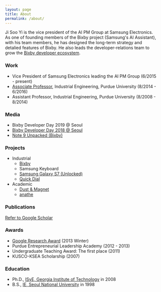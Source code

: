 ```yaml
---
layout: page
title: About
permalink: /about/
---
```


Ji Soo Yi is the vice president of the AI PM Group at Samsung Electronics. As one of founding members of the Bixby project (Samsung's AI Assistant), with his team members, he has designed the long-term strategy and detalied features of Bixby. He also leads the developer-relations team to grow the [Bixby developer ecosystem](https://bixbydevelopers.com/).

### Work

* Vice President of Samsung Electronics leading the AI PM Group (6/2015 - present)
* [Associate Professor](https://engineering.purdue.edu/IE/news/2015/professor-ji-soo-yi-promoted), Industrial Engineering, Purdue University (8/2014 - 6/2016)
* Assistant Professor, Industrial Engineering, Purdue University (8/2008 - 8/2014)

### Media

* Bixby Developer Day 2019 @ Seoul
* [Bixby Developer Day 2018 @ Seoul](https://www.youtube.com/watch?v=6q-c1Rc_6eg)
* [Note 9 Unpacked (Bixby)](https://youtu.be/bSbv8PCM0A0?t=4374)

### Projects

* Industrial
  * [Bixby](https://en.wikipedia.org/wiki/Bixby_(virtual_assistant))
  * Samsung Keyboard
  * [Samsung Galaxy S7 (Unlocked)](http://www.androidcentral.com/galaxy-s7-unlocked)
  * [Quick Dial](https://news.samsung.com/global/quick-dial-the-easy-fast-way-to-make-a-phone-call)
* Academic
  * [Dust & Magnet](https://github.com/yijisoo/DnM/)
  * [anathe](http://anathe.herokuapp.com/)

### Publications

  [Refer to Google Scholar](https://scholar.google.com/citations?user=LqWIQ8kAAAAJ)

### Awards

* [Google Research Award](https://research.googleblog.com/2013/02/google-research-awards-winter-2013.html) (2013 Winter)
* Purdue Entrepreneurial Leadership Academy (2012 - 2013)
* Undergraduate Teaching Award: The first place (2011)
* KUSCO-KSEA Scholarship (2007)

### Education

* Ph.D., [ISyE, Georgia Institute of Technology](https://www.isye.gatech.edu/) in 2008
* B.S., [IE, Seoul National University](http://ie.snu.ac.kr/) in 1998